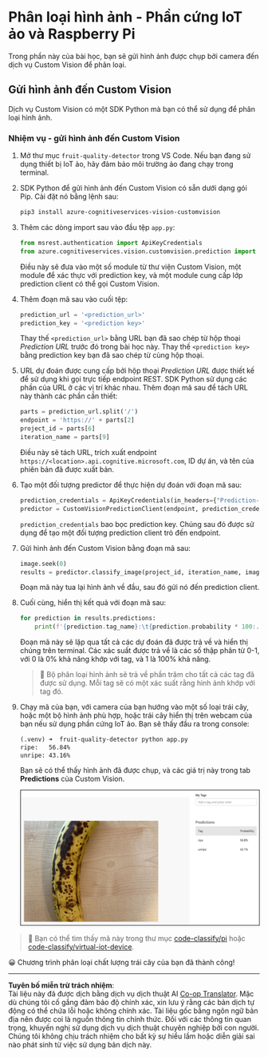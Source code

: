 <!--
CO_OP_TRANSLATOR_METADATA:
{
  "original_hash": "e5896207b304ce1abaf065b8acc0cc79",
  "translation_date": "2025-08-27T21:00:18+00:00",
  "source_file": "4-manufacturing/lessons/2-check-fruit-from-device/single-board-computer-classify-image.md",
  "language_code": "vi"
}
-->
# Phân loại hình ảnh - Phần cứng IoT ảo và Raspberry Pi

Trong phần này của bài học, bạn sẽ gửi hình ảnh được chụp bởi camera đến dịch vụ Custom Vision để phân loại.

## Gửi hình ảnh đến Custom Vision

Dịch vụ Custom Vision có một SDK Python mà bạn có thể sử dụng để phân loại hình ảnh.

### Nhiệm vụ - gửi hình ảnh đến Custom Vision

1. Mở thư mục `fruit-quality-detector` trong VS Code. Nếu bạn đang sử dụng thiết bị IoT ảo, hãy đảm bảo môi trường ảo đang chạy trong terminal.

1. SDK Python để gửi hình ảnh đến Custom Vision có sẵn dưới dạng gói Pip. Cài đặt nó bằng lệnh sau:

    ```sh
    pip3 install azure-cognitiveservices-vision-customvision
    ```

1. Thêm các dòng import sau vào đầu tệp `app.py`:

    ```python
    from msrest.authentication import ApiKeyCredentials
    from azure.cognitiveservices.vision.customvision.prediction import CustomVisionPredictionClient
    ```

    Điều này sẽ đưa vào một số module từ thư viện Custom Vision, một module để xác thực với prediction key, và một module cung cấp lớp prediction client có thể gọi Custom Vision.

1. Thêm đoạn mã sau vào cuối tệp:

    ```python
    prediction_url = '<prediction_url>'
    prediction_key = '<prediction key>'
    ```

    Thay thế `<prediction_url>` bằng URL bạn đã sao chép từ hộp thoại *Prediction URL* trước đó trong bài học này. Thay thế `<prediction key>` bằng prediction key bạn đã sao chép từ cùng hộp thoại.

1. URL dự đoán được cung cấp bởi hộp thoại *Prediction URL* được thiết kế để sử dụng khi gọi trực tiếp endpoint REST. SDK Python sử dụng các phần của URL ở các vị trí khác nhau. Thêm đoạn mã sau để tách URL này thành các phần cần thiết:

    ```python
    parts = prediction_url.split('/')
    endpoint = 'https://' + parts[2]
    project_id = parts[6]
    iteration_name = parts[9]
    ```

    Điều này sẽ tách URL, trích xuất endpoint `https://<location>.api.cognitive.microsoft.com`, ID dự án, và tên của phiên bản đã được xuất bản.

1. Tạo một đối tượng predictor để thực hiện dự đoán với đoạn mã sau:

    ```python
    prediction_credentials = ApiKeyCredentials(in_headers={"Prediction-key": prediction_key})
    predictor = CustomVisionPredictionClient(endpoint, prediction_credentials)
    ```

    `prediction_credentials` bao bọc prediction key. Chúng sau đó được sử dụng để tạo một đối tượng prediction client trỏ đến endpoint.

1. Gửi hình ảnh đến Custom Vision bằng đoạn mã sau:

    ```python
    image.seek(0)
    results = predictor.classify_image(project_id, iteration_name, image)
    ```

    Đoạn mã này tua lại hình ảnh về đầu, sau đó gửi nó đến prediction client.

1. Cuối cùng, hiển thị kết quả với đoạn mã sau:

    ```python
    for prediction in results.predictions:
        print(f'{prediction.tag_name}:\t{prediction.probability * 100:.2f}%')
    ```

    Đoạn mã này sẽ lặp qua tất cả các dự đoán đã được trả về và hiển thị chúng trên terminal. Các xác suất được trả về là các số thập phân từ 0-1, với 0 là 0% khả năng khớp với tag, và 1 là 100% khả năng.

    > 💁 Bộ phân loại hình ảnh sẽ trả về phần trăm cho tất cả các tag đã được sử dụng. Mỗi tag sẽ có một xác suất rằng hình ảnh khớp với tag đó.

1. Chạy mã của bạn, với camera của bạn hướng vào một số loại trái cây, hoặc một bộ hình ảnh phù hợp, hoặc trái cây hiển thị trên webcam của bạn nếu sử dụng phần cứng IoT ảo. Bạn sẽ thấy đầu ra trong console:

    ```output
    (.venv) ➜  fruit-quality-detector python app.py
    ripe:   56.84%
    unripe: 43.16%
    ```

    Bạn sẽ có thể thấy hình ảnh đã được chụp, và các giá trị này trong tab **Predictions** của Custom Vision.

    ![Một quả chuối trong Custom Vision được dự đoán chín 56.8% và chưa chín 43.1%](../../../../../translated_images/custom-vision-banana-prediction.30cdff4e1d72db5d9a0be0193790a47c2b387da034e12dc1314dd57ca2131b59.vi.png)

> 💁 Bạn có thể tìm thấy mã này trong thư mục [code-classify/pi](../../../../../4-manufacturing/lessons/2-check-fruit-from-device/code-classify/pi) hoặc [code-classify/virtual-iot-device](../../../../../4-manufacturing/lessons/2-check-fruit-from-device/code-classify/virtual-iot-device).

😀 Chương trình phân loại chất lượng trái cây của bạn đã thành công!

---

**Tuyên bố miễn trừ trách nhiệm**:  
Tài liệu này đã được dịch bằng dịch vụ dịch thuật AI [Co-op Translator](https://github.com/Azure/co-op-translator). Mặc dù chúng tôi cố gắng đảm bảo độ chính xác, xin lưu ý rằng các bản dịch tự động có thể chứa lỗi hoặc không chính xác. Tài liệu gốc bằng ngôn ngữ bản địa nên được coi là nguồn thông tin chính thức. Đối với các thông tin quan trọng, khuyến nghị sử dụng dịch vụ dịch thuật chuyên nghiệp bởi con người. Chúng tôi không chịu trách nhiệm cho bất kỳ sự hiểu lầm hoặc diễn giải sai nào phát sinh từ việc sử dụng bản dịch này.